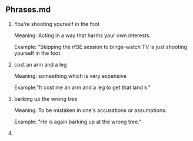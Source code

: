 ## Phrases.md

1. You’re shooting yourself in the foot

   Meaning: Acting in a way that harms your own interests.

   Example: “Skipping the rfSE session to binge-watch TV is just shooting yourself in the foot.

 3. cost an arm and a leg

     Meaning: someething which is very expensive

     Example:"It cost me an arm and a leg to get that land k."

 4. barking up the wrong tree

     Meaning: To be mistaken in one's accusations or assumptions.

    Example: "He is again barking up at the wrong tree."

 5.   
